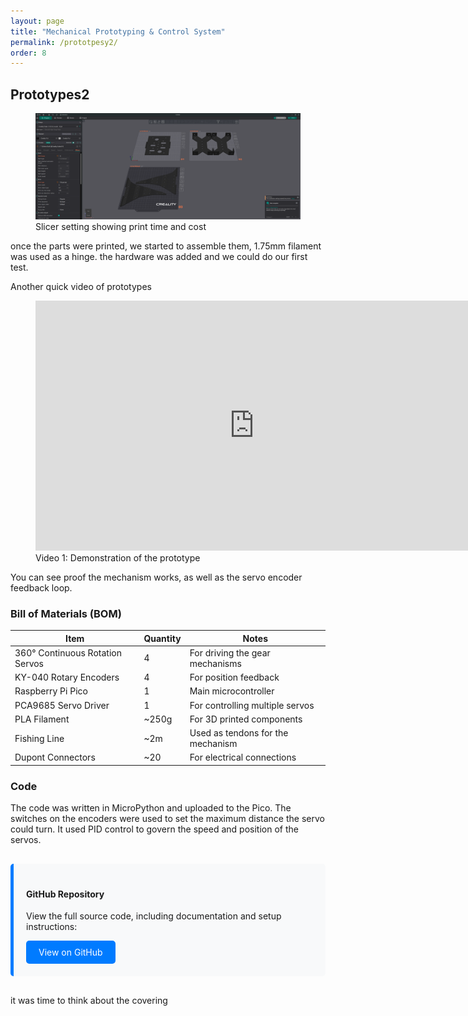 ```yaml
---
layout: page
title: "Mechanical Prototyping & Control System"
permalink: /prototpesy2/
order: 8
---
```


## Prototypes2

<figure>
  <img src="/images/orca.png" alt="cad sketch" width="500">
  <figcaption>Slicer setting showing print time and cost</figcaption>
</figure>

once the parts were printed, we started to assemble them, 1.75mm filament was used as a hinge. the hardware was added and we could do our first test. 

Another quick video of prototypes
<figure>
  <iframe width="700" height="400" src="https://www.youtube.com/embed/ZtRWC7dh7FQ" frameborder="0" allowfullscreen></iframe>
  <figcaption>Video 1: Demonstration of the prototype</figcaption>
</figure>
You can see proof the mechanism works, as well as the servo encoder feedback loop.

### Bill of Materials (BOM)

| Item | Quantity | Notes |
|------|----------|-------|
| 360° Continuous Rotation Servos | 4 | For driving the gear mechanisms |
| KY-040 Rotary Encoders | 4 | For position feedback |
| Raspberry Pi Pico | 1 | Main microcontroller |
| PCA9685 Servo Driver | 1 | For controlling multiple servos |
| PLA Filament | ~250g | For 3D printed components |
| Fishing Line | ~2m | Used as tendons for the mechanism |
| Dupont Connectors | ~20 | For electrical connections |

### Code

The code was written in MicroPython and uploaded to the Pico. The switches on the encoders were used to set the maximum distance the servo could turn. It used PID control to govern the speed and position of the servos. 

<div style="margin: 30px 0; padding: 20px; background-color: #f8f9fa; border-radius: 5px; border-left: 5px solid #007bff;">
  <h4><i class="icon brands fa-github"></i> GitHub Repository</h4>
  <p>View the full source code, including documentation and setup instructions:</p>
  <a href="https://github.com/Ki-D-Talbot/manta_ray" class="button" style="display: inline-block; padding: 10px 20px; background-color: #007bff; color: white; text-decoration: none; border-radius: 5px;">View on GitHub</a>
</div>

it was time to think about the covering
